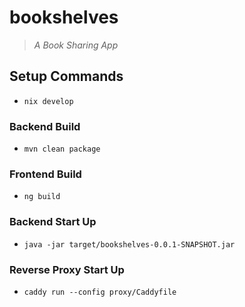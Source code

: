 # bookshelves

> _A Book Sharing App_

## Setup Commands

- `nix develop`

### Backend Build

- `mvn clean package`

### Frontend Build

- `ng build`

### Backend Start Up

- `java -jar target/bookshelves-0.0.1-SNAPSHOT.jar`

### Reverse Proxy Start Up

- `caddy run --config proxy/Caddyfile`
